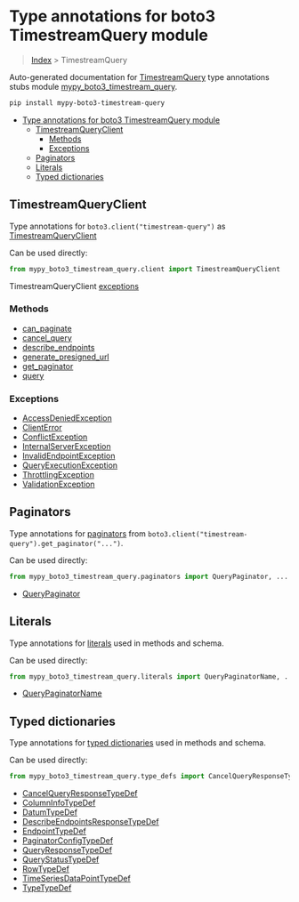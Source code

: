 # Type annotations for boto3 TimestreamQuery module

> [Index](../README.md) > TimestreamQuery

Auto-generated documentation for [TimestreamQuery](https://boto3.amazonaws.com/v1/documentation/api/latest/reference/services/timestream-query.html#TimestreamQuery)
type annotations stubs module [mypy_boto3_timestream_query](https://pypi.org/project/mypy-boto3-timestream-query/).

```bash
pip install mypy-boto3-timestream-query
```

- [Type annotations for boto3 TimestreamQuery module](#type-annotations-for-boto3-timestreamquery-module)
  - [TimestreamQueryClient](#timestreamqueryclient)
    - [Methods](#methods)
    - [Exceptions](#exceptions)
  - [Paginators](#paginators)
  - [Literals](#literals)
  - [Typed dictionaries](#typed-dictionaries)

## TimestreamQueryClient

Type annotations for  `boto3.client("timestream-query")` as [TimestreamQueryClient](./client.md)

Can be used directly:

```python
from mypy_boto3_timestream_query.client import TimestreamQueryClient
```


TimestreamQueryClient [exceptions](./client.md#exceptions)



### Methods
- [can_paginate](./client.md#can-paginate)
- [cancel_query](./client.md#cancel-query)
- [describe_endpoints](./client.md#describe-endpoints)
- [generate_presigned_url](./client.md#generate-presigned-url)
- [get_paginator](./client.md#get-paginator)
- [query](./client.md#query)




### Exceptions
- [AccessDeniedException](./client.md#accessdeniedexception)
- [ClientError](./client.md#clienterror)
- [ConflictException](./client.md#conflictexception)
- [InternalServerException](./client.md#internalserverexception)
- [InvalidEndpointException](./client.md#invalidendpointexception)
- [QueryExecutionException](./client.md#queryexecutionexception)
- [ThrottlingException](./client.md#throttlingexception)
- [ValidationException](./client.md#validationexception)






## Paginators

Type annotations for [paginators](./paginators.md) from `boto3.client("timestream-query").get_paginator("...")`.

Can be used directly:

```python
from mypy_boto3_timestream_query.paginators import QueryPaginator, ...
```

- [QueryPaginator](./paginators.md#querypaginator)






## Literals

Type annotations for [literals](./literals.md) used in methods and schema.

Can be used directly:

```python
from mypy_boto3_timestream_query.literals import QueryPaginatorName, ...
```

- [QueryPaginatorName](./literals.md#querypaginatorname)




## Typed dictionaries


Type annotations for [typed dictionaries](./type_defs.md) used in methods and schema.

Can be used directly:

```python
from mypy_boto3_timestream_query.type_defs import CancelQueryResponseTypeDef, ...
```

- [CancelQueryResponseTypeDef](./type_defs.md#cancelqueryresponsetypedef)
- [ColumnInfoTypeDef](./type_defs.md#columninfotypedef)
- [DatumTypeDef](./type_defs.md#datumtypedef)
- [DescribeEndpointsResponseTypeDef](./type_defs.md#describeendpointsresponsetypedef)
- [EndpointTypeDef](./type_defs.md#endpointtypedef)
- [PaginatorConfigTypeDef](./type_defs.md#paginatorconfigtypedef)
- [QueryResponseTypeDef](./type_defs.md#queryresponsetypedef)
- [QueryStatusTypeDef](./type_defs.md#querystatustypedef)
- [RowTypeDef](./type_defs.md#rowtypedef)
- [TimeSeriesDataPointTypeDef](./type_defs.md#timeseriesdatapointtypedef)
- [TypeTypeDef](./type_defs.md#typetypedef)
